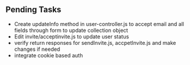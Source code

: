 ## Pending Tasks
 

 - Create updateInfo method in user-controller.js to accept email and all fields through form to update collection object
 - Edit invite/acceptinvite.js to update user status
 - verify return responses for sendInvite.js, accpetInvite.js and make changes if needed
 - integrate cookie based auth